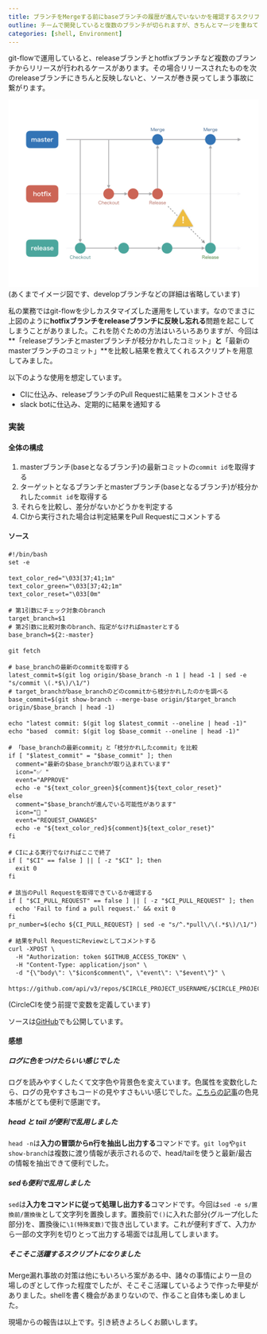 ```yaml
---
title: ブランチをMergeする前にbaseブランチの履歴が進んでいないかを確認するスクリプトを書いた
outline: チームで開発していると復数のブランチが切られますが、きちんとマージを重ねていかないとリリース事故などのトラブルに繋がり兼ねません。それを少しでも防ぐためのスクリプトを書いて運用している話を書きました。
categories: [shell, Environment]
---
```


git-flowで運用していると、releaseブランチとhotfixブランチなど複数のブランチからリリースが行われるケースがあります。その場合リリースされたものを次のreleaseブランチにきちんと反映しないと、ソースが巻き戻ってしまう事故に繋がります。

![flow図](/assets/2018-06-15-1-main.jpg)
(あくまでイメージ図です、developブランチなどの詳細は省略しています)

私の業務ではgit-flowを少しカスタマイズした運用をしています。なのでまさに上図のように**hotfixブランチをreleaseブランチに反映し忘れる**問題を起こしてしまうことがありました。これを防ぐための方法はいろいろありますが、今回は**「releaseブランチとmasterブランチが枝分かれしたコミット」**と**「最新のmasterブランチのコミット」**を比較し結果を教えてくれるスクリプトを用意してみました。

以下のような使用を想定しています。

* CIに仕込み、releaseブランチのPull Requestに結果をコメントさせる
* slack botに仕込み、定期的に結果を通知する

### 実装

#### 全体の構成

1. masterブランチ(baseとなるブランチ)の最新コミットの`commit id`を取得する
2. ターゲットとなるブランチとmasterブランチ(baseとなるブランチ)が枝分かれした`commit id`を取得する
3. それらを比較し、差分がないかどうかを判定する
4. CIから実行された場合は判定結果をPull Requestにコメントする


#### ソース

```shell
#!/bin/bash
set -e

text_color_red="\033[37;41;1m"
text_color_green="\033[37;42;1m"
text_color_reset="\033[0m"

# 第1引数にチェック対象のbranch
target_branch=$1
# 第2引数に比較対象のbranch、指定がなければmasterとする
base_branch=${2:-master}

git fetch

# base_branchの最新のcommitを取得する
latest_commit=$(git log origin/$base_branch -n 1 | head -1 | sed -e "s/commit \(.*$\)/\1/")
# target_branchがbase_branchのどのcommitから枝分かれしたのかを調べる
base_commit=$(git show-branch --merge-base origin/$target_branch origin/$base_branch | head -1)

echo "latest commit: $(git log $latest_commit --oneline | head -1)"
echo "based  commit: $(git log $base_commit --oneline | head -1)"

# 「base_branchの最新commit」と「枝分かれしたcommit」を比較
if [ "$latest_commit" = "$base_commit" ]; then
  comment="最新の$base_branchが取り込まれています"
  icon="✅ "
  event="APPROVE"
  echo -e "${text_color_green}${comment}${text_color_reset}"
else
  comment="$base_branchが進んでいる可能性があります"
  icon="🚫 "
  event="REQUEST_CHANGES"
  echo -e "${text_color_red}${comment}${text_color_reset}"
fi

# CIによる実行でなければここで終了
if [ "$CI" == false ] || [ -z "$CI" ]; then
  exit 0
fi

# 該当のPull Requestを取得できているか確認する
if [ "$CI_PULL_REQUEST" == false ] || [ -z "$CI_PULL_REQUEST" ]; then
  echo 'Fail to find a pull request.' && exit 0
fi
pr_number=$(echo ${CI_PULL_REQUEST} | sed -e "s/^.*pull\/\(.*$\)/\1/")

# 結果をPull RequestにReviewとしてコメントする
curl -XPOST \
  -H "Authorization: token $GITHUB_ACCESS_TOKEN" \
  -H "Content-Type: application/json" \
  -d "{\"body\": \"$icon$comment\", \"event\": \"$event\"}" \
 https://github.com/api/v3/repos/$CIRCLE_PROJECT_USERNAME/$CIRCLE_PROJECT_REPONAME/pulls/$pr_number/reviews
```

(CircleCIを使う前提で変数を定義しています)

ソースは[GitHub](https://github.com/aloerina01/check-master-history)でも公開しています。


#### 感想

##### ログに色をつけたらいい感じでした
ログを読みやすくしたくて文字色や背景色を変えています。色属性を変数化したら、ログの見やすさもコードの見やすさもいい感じでした。[こちらの記事](https://qiita.com/dojineko/items/49aa30018bb721b0b4a9)の色見本帳がとても便利で感謝です。

##### head と tail が便利で乱用しました

`head -n`は**入力の冒頭からn行を抽出し出力する**コマンドです。`git log`や`git show-branch`は複数に渡り情報が表示されるので、head/tailを使うと最新/最古の情報を抽出できて便利でした。


##### sedも便利で乱用しました

`sed`は**入力をコマンドに従って処理し出力する**コマンドです。今回は`sed -e s/置換前/置換後`として文字列を置換します。置換前で`()`に入れた部分(グループ化した部分)を、置換後に`\1(特殊変数)`で抜き出しています。これが便利すぎて、入力から一部の文字列を切りとって出力する場面では乱用してしまいます。

##### そこそこ活躍するスクリプトになりました

Merge漏れ事故の対策は他にもいろいろ案がある中、諸々の事情により一旦の場しのぎとして作った程度でしたが、そこそこ活躍しているようで作った甲斐がありました。shellを書く機会があまりないので、作ること自体も楽しめました。

現場からの報告は以上です。引き続きよろしくお願いします。